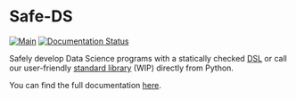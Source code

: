 # Safe-DS

[![Main](https://github.com/lars-reimann/Safe-DS/actions/workflows/main.yml/badge.svg)](https://github.com/lars-reimann/Safe-DS/actions/workflows/main.yml)
[![Documentation Status](https://readthedocs.org/projects/safe-ds/badge/?version=latest)](https://safe-ds.readthedocs.io/en/latest/?badge=latest)

Safely develop Data Science programs with a statically checked [DSL][dsl] or call our user-friendly [standard library][stdlib] (WIP) directly from Python.

You can find the full documentation [here][docs].

[dsl]: docs/DSL/README.md
[stdlib]: docs/Stdlib/API/README.md
[docs]: https://safe-ds.readthedocs.io/en/latest/
